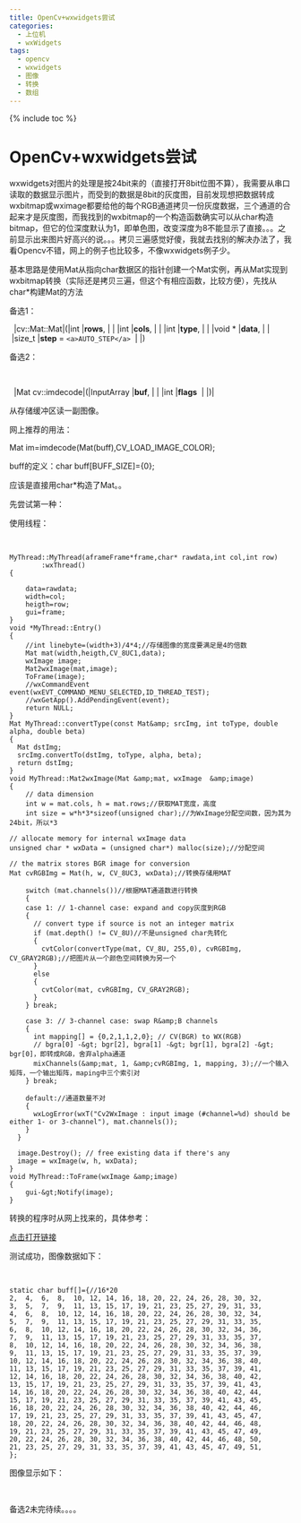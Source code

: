 ```yaml
---
title: OpenCv+wxwidgets尝试
categories:
  - 上位机
  - wxWidgets
tags:
  - opencv
  - wxwidgets
  - 图像
  - 转换
  - 数组
---
```

{% include toc %}

# OpenCv+wxwidgets尝试

wxwidgets对图片的处理是按24bit来的（直接打开8bit位图不算），我需要从串口读取的数据显示图片，而受到的数据是8bit的灰度图，目前发现想把数据转成wxbitmap或wximage都要给他的每个RGB通道拷贝一份灰度数据，三个通道的合起来才是灰度图，而我找到的wxbitmap的一个构造函数确实可以从char构造bitmap，但它的位深度默认为1，即单色图，改变深度为8不能显示了直接。。。之前显示出来图片好高兴的说。。。拷贝三遍感觉好傻，我就去找别的解决办法了，我看Opencv不错，网上的例子也比较多，不像wxwidgets例子少。

基本思路是使用Mat从指向char数据区的指针创建一个Mat实例，再从Mat实现到wxbitmap转换（实际还是拷贝三遍，但这个有相应函数，比较方便），先找从char*构建Mat的方法

备选1：

 
|cv::Mat::Mat|(|int |**rows**,
| | |int |**cols**,
| | |int |**type**,
| | |void * |**data**,
| | |<a>size_t</a> |**step** = `<a>AUTO_STEP</a>` 
| |)

备选2：

 

 
|<a>Mat</a> cv::imdecode|(|<a>InputArray</a> |**buf**,
| | |int |**flags** 
| |)| 

从存储缓冲区读一副图像。

网上推荐的用法：

Mat im=imdecode(Mat(buff),CV_LOAD_IMAGE_COLOR);

buff的定义：char buff[BUFF_SIZE]={0};

应该是直接用char*构造了Mat。。

先尝试第一种：

使用线程：

 

```
MyThread::MyThread(aframeFrame*frame,char* rawdata,int col,int row)
        :wxThread()
{

    data=rawdata;
    width=col;
    heigth=row;
    gui=frame;
}
void *MyThread::Entry()
{
    //int linebyte=(width+3)/4*4;//存储图像的宽度要满足是4的倍数
    Mat mat(width,heigth,CV_8UC1,data);
    wxImage image;
    Mat2wxImage(mat,image);
    ToFrame(image);
    //wxCommandEvent event(wxEVT_COMMAND_MENU_SELECTED,ID_THREAD_TEST);
    //wxGetApp().AddPendingEvent(event);
    return NULL;
}
Mat MyThread::convertType(const Mat&amp; srcImg, int toType, double alpha, double beta)
{
  Mat dstImg;
  srcImg.convertTo(dstImg, toType, alpha, beta);
  return dstImg;
}
void MyThread::Mat2wxImage(Mat &amp;mat, wxImage  &amp;image)
{
    // data dimension
    int w = mat.cols, h = mat.rows;//获取MAT宽度，高度
    int size = w*h*3*sizeof(unsigned char);//为WxImage分配空间数，因为其为24bit，所以*3

// allocate memory for internal wxImage data
unsigned char * wxData = (unsigned char*) malloc(size);//分配空间

// the matrix stores BGR image for conversion
Mat cvRGBImg = Mat(h, w, CV_8UC3, wxData);//转换存储用MAT

    switch (mat.channels())//根据MAT通道数进行转换
    {
    case 1: // 1-channel case: expand and copy灰度到RGB
    {
      // convert type if source is not an integer matrix
      if (mat.depth() != CV_8U)//不是unsigned char先转化
      {
        cvtColor(convertType(mat, CV_8U, 255,0), cvRGBImg, CV_GRAY2RGB);//把图片从一个颜色空间转换为另一个
      }
      else
      {
        cvtColor(mat, cvRGBImg, CV_GRAY2RGB);
      }
    } break;

    case 3: // 3-channel case: swap R&amp;B channels
    {
      int mapping[] = {0,2,1,1,2,0}; // CV(BGR) to WX(RGB)
      // bgra[0] -&gt; bgr[2], bgra[1] -&gt; bgr[1], bgra[2] -&gt; bgr[0]，即转成RGB，舍弃alpha通道
      mixChannels(&amp;mat, 1, &amp;cvRGBImg, 1, mapping, 3);//一个输入矩阵，一个输出矩阵，maping中三个索引对
    } break;

    default://通道数量不对
    {
      wxLogError(wxT("Cv2WxImage : input image (#channel=%d) should be either 1- or 3-channel"), mat.channels());
    }
  }

  image.Destroy(); // free existing data if there's any
  image = wxImage(w, h, wxData);
}
void MyThread::ToFrame(wxImage &amp;image)
{
    gui-&gt;Notify(image);
}

```

转换的程序时从网上找来的，具体参考：

[点击打开链接](http://blog.csdn.net/u010126684/article/details/8912032)

测试成功，图像数据如下：

 

```
static char buff[]={//16*20
2,	4,	6,	8,	10,	12,	14,	16,	18,	20,	22,	24,	26,	28,	30,	32,
3,	5,	7,	9,	11,	13,	15,	17,	19,	21,	23,	25,	27,	29,	31,	33,
4,	6,	8,	10,	12,	14,	16,	18,	20,	22,	24,	26,	28,	30,	32,	34,
5,	7,	9,	11,	13,	15,	17,	19,	21,	23,	25,	27,	29,	31,	33,	35,
6,	8,	10,	12,	14,	16,	18,	20,	22,	24,	26,	28,	30,	32,	34,	36,
7,	9,	11,	13,	15,	17,	19,	21,	23,	25,	27,	29,	31,	33,	35,	37,
8,	10,	12,	14,	16,	18,	20,	22,	24,	26,	28,	30,	32,	34,	36,	38,
9,	11,	13,	15,	17,	19,	21,	23,	25,	27,	29,	31,	33,	35,	37,	39,
10,	12,	14,	16,	18,	20,	22,	24,	26,	28,	30,	32,	34,	36,	38,	40,
11,	13,	15,	17,	19,	21,	23,	25,	27,	29,	31,	33,	35,	37,	39,	41,
12,	14,	16,	18,	20,	22,	24,	26,	28,	30,	32,	34,	36,	38,	40,	42,
13,	15,	17,	19,	21,	23,	25,	27,	29,	31,	33,	35,	37,	39,	41,	43,
14,	16,	18,	20,	22,	24,	26,	28,	30,	32,	34,	36,	38,	40,	42,	44,
15,	17,	19,	21,	23,	25,	27,	29,	31,	33,	35,	37,	39,	41,	43,	45,
16,	18,	20,	22,	24,	26,	28,	30,	32,	34,	36,	38,	40,	42,	44,	46,
17,	19,	21,	23,	25,	27,	29,	31,	33,	35,	37,	39,	41,	43,	45,	47,
18,	20,	22,	24,	26,	28,	30,	32,	34,	36,	38,	40,	42,	44,	46,	48,
19,	21,	23,	25,	27,	29,	31,	33,	35,	37,	39,	41,	43,	45,	47,	49,
20,	22,	24,	26,	28,	30,	32,	34,	36,	38,	40,	42,	44,	46,	48,	50,
21,	23,	25,	27,	29,	31,	33,	35,	37,	39,	41,	43,	45,	47,	49,	51,
};
```

图像显示如下：

 

备选2未完待续。。。。<br/>  

<br/>  
